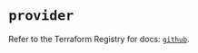 # `provider`

Refer to the Terraform Registry for docs: [`github`](https://registry.terraform.io/providers/integrations/github/6.0.1/docs).
